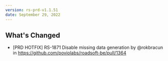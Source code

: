 ```yaml
---
version: rs-prd-v1.1.51
date: September 29, 2022
---
```


## What's Changed
* [PRD HOTFIX] RS-1871 Disable missing data generation by @rokbracun in https://github.com/poviolabs/roadsoft-be/pull/1364